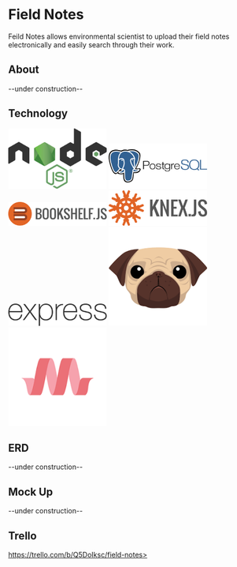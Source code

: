 # Field Notes
Feild Notes allows environmental scientist to upload their field notes electronically and easily search through their work.

## About
--under construction--

## Technology
<img src="img/nodejs.png" alt="express" width="200px">
<img src="img/postgres.png" alt="postgres" width="200px">
<img src="img/bookshelf-icon.png" alt="bookshelf" width="200px">
<img src="img/knex.png" alt="knex" width="200px">
<img src="img/express.png" alt="express" width="200px">
<img src="img/pug.png" alt="express" width="200px">
<img src="img/materialize.png" alt="express" width="200px">

## ERD
--under construction--

## Mock Up
--under construction--

## Trello
https://trello.com/b/Q5DoIksc/field-notes>
